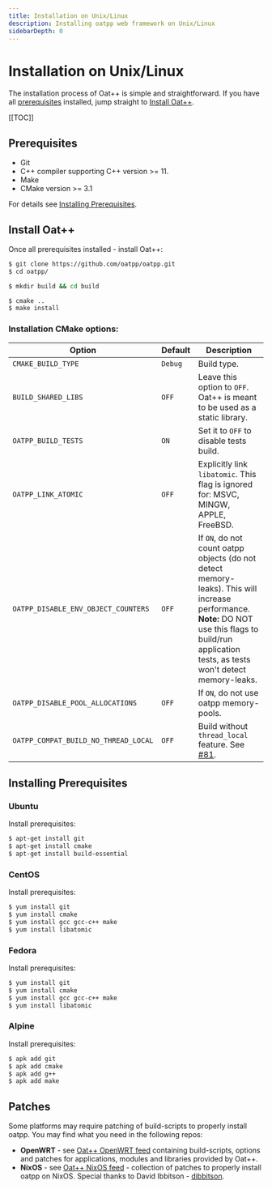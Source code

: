 ```yaml
---
title: Installation on Unix/Linux
description: Installing oatpp web framework on Unix/Linux
sidebarDepth: 0
---
```


# Installation on Unix/Linux <seo/>

The installation process of Oat++ is simple and straightforward.
If you have all [prerequisites](#prerequisites) installed, jump straight to [Install Oat++](#install-oat).

[[TOC]]

## Prerequisites 

- Git
- C++ compiler supporting C++ version >= 11.
- Make
- CMake version >= 3.1

For details see [Installing Prerequisites](#installing-prerequisites).

## Install Oat++

Once all prerequisites installed - install Oat++:

```bash
$ git clone https://github.com/oatpp/oatpp.git
$ cd oatpp/

$ mkdir build && cd build

$ cmake ..
$ make install
```

### Installation CMake options:

|Option|Default|Description|
|---|---|---|
|`CMAKE_BUILD_TYPE`|`Debug`|Build type.|
|`BUILD_SHARED_LIBS`|`OFF`|Leave this option to `OFF`. Oat++ is meant to be used as a static library.|
|`OATPP_BUILD_TESTS`|`ON`|Set it to `OFF` to disable tests build.|
|`OATPP_LINK_ATOMIC`|`OFF`|Explicitly link `libatomic`. This flag is ignored for: MSVC, MINGW, APPLE, FreeBSD.|
|`OATPP_DISABLE_ENV_OBJECT_COUNTERS`|`OFF`|If `ON`, do not count oatpp objects (do not detect memory-leaks). This will increase performance. <br> **Note:** DO NOT use this flags to build/run application tests, as tests won't detect memory-leaks.|
|`OATPP_DISABLE_POOL_ALLOCATIONS`|`OFF`|If `ON`, do not use oatpp memory-pools.|
|`OATPP_COMPAT_BUILD_NO_THREAD_LOCAL`|`OFF`|Build without `thread_local` feature. See [#81](https://github.com/oatpp/oatpp/issues/81).|

## Installing Prerequisites

### Ubuntu

Install prerequisites:

```bash
$ apt-get install git
$ apt-get install cmake
$ apt-get install build-essential
```

### CentOS

Install prerequisites:

```bash
$ yum install git
$ yum install cmake
$ yum install gcc gcc-c++ make
$ yum install libatomic
```

### Fedora

Install prerequisites:

```bash
$ yum install git
$ yum install cmake
$ yum install gcc gcc-c++ make
$ yum install libatomic
```

### Alpine

Install prerequisites:

```bash
$ apk add git
$ apk add cmake
$ apk add g++
$ apk add make
```

## Patches

Some platforms may require patching of build-scripts to properly install oatpp. 
You may find what you need in the following repos: 

- **OpenWRT** - see [Oat++ OpenWRT feed](https://github.com/oatpp/oatpp-openwrt-feed)
 containing build-scripts, options and patches for applications, modules and libraries provided by Oat++.
- **NixOS** - see [Oat++ NixOS feed](https://github.com/oatpp/oatpp-nixos-feed) - collection of patches to properly install
oatpp on NixOS. Special thanks to David Ibbitson - [dibbitson](https://github.com/dibbitson).
